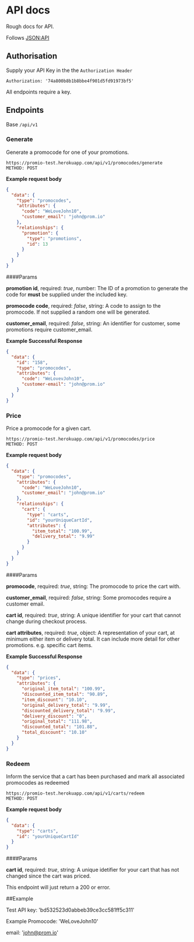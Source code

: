 # API docs

Rough docs for API.

Follows [JSON:API](http://jsonapi.org/)

## Authorisation

Supply your API Key in the the `Authorization Header`

```
Authorization: '74a800b8b1b8bbe4f901d5fd91973bf5'
```

All endpoints require a key.

## Endpoints

Base `/api/v1`

### Generate

Generate a promocode for one of your promotions.

```
https://promio-test.herokuapp.com/api/v1/promocodes/generate
METHOD: POST
```
**Example request body**
```json
{
  "data": {
    "type": "promocodes",
    "attributes": {
      "code": "WeLoveJohn10",
      "customer_email": "john@prom.io"
    },
    "relationships": {
      "promotion": {
        "type": "promotions",
        "id": 13
      }
    }
  }
}
```

####Params

**promotion id**, required: *true*, number: The ID of a promotion to generate the code for **must** be supplied under the 
included key.

**promocode code**, required: *false*, string: A code to assign to the promocode. If not supplied a random one will be generated.

**customer_email**, required: *false*, string: An identifier for customer, some promotions require customer_email.

**Example Successful Response**

```json
{
  "data": {
    "id": "158", 
    "type": "promocodes", 
    "attributes": {
      "code": "WeLovevJohn10", 
      "customer-email": "john@prom.io" 
    }
  }
}
```

### Price

Price a promocode for a given cart.

```
https://promio-test.herokuapp.com/api/v1/promocodes/price
METHOD: POST
```
**Example request body**
```json
{
  "data": {
    "type": "promocodes",
    "attributes": {
      "code": "WeLoveJohn10",
      "customer_email": "john@prom.io"
    },
    "relationships": {
      "cart": {
        "type": "carts",
        "id": "yourUniqueCartId",
        "attributes": {
          "item_total": "100.99",
          "delivery_total": "9.99"
        }
      }
    }
  }
}
```

####Params

**promocode**, required: *true*, string: The promocode to price the cart with.

**customer_email**, required: *false*, string: Some promocodes require a customer email.

**cart id**, required: *true*, string: A unique identifier for your cart that cannot change during checkout process.

**cart attributes**, required: *true*, object: A representation of your cart, at minimum either item or delivery total.
It can include more detail for other promotions. e.g. specific cart items.

**Example Successful Response**
```json
{
  "data": {
    "type": "prices",
    "attributes": {
      "original_item_total": "100.99",
      "discounted_item_total": "90.89",
      "item_discount": "10.10",
      "original_delivery_total": "9.99",
      "discounted_delivery_total": "9.99",
      "delivery_discount": "0",
      "original_total": "111.98",
      "discounted_total": "101.88",
      "total_discount": "10.10"
    }
  }
}
```


### Redeem

Inform the service that a cart has been purchased and mark all associated promocodes as redeemed

```
https://promio-test.herokuapp.com/api/v1/carts/redeem
METHOD: POST
```

**Example request body**
```json
{
  "data": {
    "type": "carts",
    "id": "yourUniqueCartId"
  }
}
```

####Params

**cart id**, required: *true*, string: A unique idetifier for your cart that has not changed since the cart was priced.

This endpoint will just return a 200 or error.

##Example

Test API key: 'bd532523d0abbeb39ce3cc581ff5c311'

Example Promocode: 'WeLoveJohn10'

email: 'john@prom.io'
